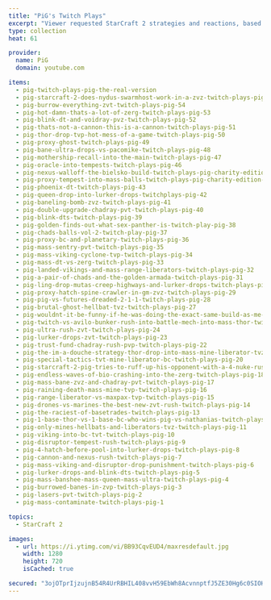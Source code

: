 ```yaml
---
title: "PiG's Twitch Plays"
excerpt: "Viewer requested StarCraft 2 strategies and reactions, based on democartic voting - THAT is Twich Plays PiG."
type: collection
heat: 61

provider:
  name: PiG
  domain: youtube.com

items:
  - pig-twitch-plays-pig-the-real-version
  - pig-starcraft-2-does-nydus-swarmhost-work-in-a-zvz-twitch-plays-pig-55
  - pig-burrow-everything-zvt-twitch-plays-pig-54
  - pig-hot-damn-thats-a-lot-of-zerg-twitch-plays-pig-53
  - pig-blink-dt-and-voidray-pvz-twitch-plays-pig-52
  - pig-thats-not-a-cannon-this-is-a-cannon-twitch-plays-pig-51
  - pig-thor-drop-tvp-hot-mess-of-a-game-twitch-plays-pig-50
  - pig-proxy-ghost-twitch-plays-pig-49
  - pig-bane-ultra-drops-vs-pacomike-twitch-plays-pig-48
  - pig-mothership-recall-into-the-main-twitch-plays-pig-47
  - pig-oracle-into-tempests-twitch-plays-pig-46
  - pig-nexus-walloff-the-bielsko-build-twitch-plays-pig-charity-edition-45
  - pig-proxy-tempest-into-mass-balls-twitch-plays-pig-charity-edition-44
  - pig-phoenix-dt-twitch-plays-pig-43
  - pig-queen-drop-into-lurker-drops-twitchplays-pig-42
  - pig-baneling-bomb-zvz-twitch-plays-pig-41
  - pig-double-upgrade-chadray-pvt-twitch-plays-pig-40
  - pig-blink-dts-twitch-plays-pig-39
  - pig-golden-finds-out-what-sex-panther-is-twitch-play-pig-38
  - pig-chads-balls-vol-2-twitch-play-pig-37
  - pig-proxy-bc-and-planetary-twitch-plays-pig-36
  - pig-mass-sentry-pvt-twitch-plays-pig-35
  - pig-mass-viking-cyclone-tvp-twitch-plays-pig-34
  - pig-mass-dt-vs-zerg-twitch-plays-pig-33
  - pig-landed-vikings-and-mass-range-liberators-twitch-plays-pig-32
  - pig-a-pair-of-chads-and-the-golden-armada-twitch-plays-pig-31
  - pig-ling-drop-mutas-creep-highways-and-lurker-drops-twitch-plays-pig-30
  - pig-proxy-hatch-spine-crawler-in-gm-zvz-twitch-plays-pig-29
  - pig-pig-vs-futures-dreaded-2-1-1-twitch-plays-pig-28
  - pig-brutal-ghost-hellbat-tvz-twitch-plays-pig-27
  - pig-wouldnt-it-be-funny-if-he-was-doing-the-exact-same-build-as-me-twitch-plays-pig-26
  - pig-twitch-vs-avilo-bunker-rush-into-battle-mech-into-mass-thor-twitch-plays-pig-25
  - pig-ultra-rush-zvt-twitch-plays-pig-24
  - pig-lurker-drops-zvt-twitch-plays-pig-23
  - pig-trust-fund-chadray-rush-pvp-twitch-plays-pig-22
  - pig-the-im-a-douche-strategy-thor-drop-into-mass-mine-liberator-tvz-twitch-plays-pig-21
  - pig-special-tactics-tvt-mine-liberator-bc-twitch-plays-pig-20
  - pig-starcraft-2-pig-tries-to-ruff-up-his-opponent-with-a-4-nuke-rush-twitch-plays-pig-19
  - pig-endless-waves-of-bio-crashing-into-the-zerg-twitch-plays-pig-18
  - pig-mass-bane-zvz-and-chadray-pvt-twitch-plays-pig-17
  - pig-raining-death-mass-mine-tvp-twitch-plays-pig-16
  - pig-range-liberator-vs-maxpax-tvp-twitch-plays-pig-15
  - pig-drones-vs-marines-the-best-new-zvt-rush-twitch-plays-pig-14
  - pig-the-raciest-of-basetrades-twitch-plays-pig-13
  - pig-1-base-thor-vs-1-base-bc-who-wins-pig-vs-nathanias-twitch-plays-pig-12
  - pig-only-mines-hellbats-and-liberators-tvz-twitch-plays-pig-11
  - pig-viking-into-bc-tvt-twitch-plays-pig-10
  - pig-disruptor-tempest-rush-twitch-plays-pig-9
  - pig-4-hatch-before-pool-into-lurker-drops-twitch-plays-pig-8
  - pig-cannon-and-nexus-rush-twitch-plays-pig-7
  - pig-mass-viking-and-disruptor-drop-punishment-twitch-plays-pig-6
  - pig-lurker-drops-and-blink-dts-twitch-plays-pig-5
  - pig-mass-banshee-mass-queen-mass-ultra-twitch-plays-pig-4
  - pig-burrowed-banes-in-zvp-twitch-plays-pig-3
  - pig-lasers-pvt-twitch-plays-pig-2
  - pig-mass-contaminate-twitch-plays-pig-1

topics:
  - StarCraft 2

images:
  - url: https://i.ytimg.com/vi/BB93CqvEUD4/maxresdefault.jpg
    width: 1280
    height: 720
    isCached: true

secured: "3ojOTprIjzujnB54R4UrRBHIL408vvH59EbWh8AcvnnptfJ5ZE30Hg6c0SIOHUn9LXY3qYDKKUj7m5ifTkTkKvCscSpReNjxDZ4iA+2ZomRWgNVlM9QmDVr70yGkhYavveC/jIbmKQz/0P1FSDRmRkf8D1mb4lBCe4SErVKYGfMixx3GRpp/9ehHY66qmkiFujpKCCIm5trF2A23lKRZRg5ZNFexgirYjJmkcckpZhLzU3QomgxX7UCNdUrwFMkHu4SvACxYK+rFdcXnRrpIpczK/Fn+M5dmv23deqU5DTIBQ7rm5QM9Zz3rXBo0H0DQmdL42CHKfp63LqknP000ibPZDoqLczy2GKifkCgYHJw=;5Bq29+/dEO2JfCG2t6iwxw=="
---
```


